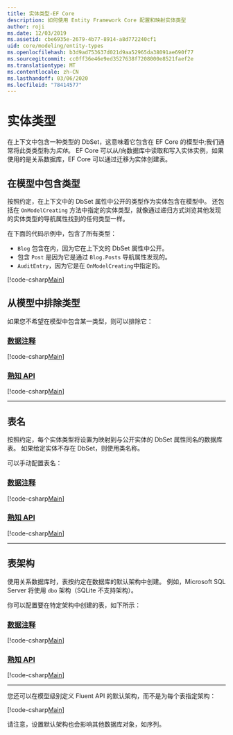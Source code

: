 ```yaml
---
title: 实体类型-EF Core
description: 如何使用 Entity Framework Core 配置和映射实体类型
author: roji
ms.date: 12/03/2019
ms.assetid: cbe6935e-2679-4b77-8914-a8d772240cf1
uid: core/modeling/entity-types
ms.openlocfilehash: b3d9ad753637d021d9aa52965da38091ae690f77
ms.sourcegitcommit: cc0ff36e46e9ed3527638f7208000e8521faef2e
ms.translationtype: MT
ms.contentlocale: zh-CN
ms.lasthandoff: 03/06/2020
ms.locfileid: "78414577"
---
```

# <a name="entity-types"></a>实体类型

在上下文中包含一种类型的 DbSet，这意味着它包含在 EF Core 的模型中;我们通常将此类类型称为*实体*。 EF Core 可以从/向数据库中读取和写入实体实例，如果使用的是关系数据库，EF Core 可以通过迁移为实体创建表。

## <a name="including-types-in-the-model"></a>在模型中包含类型

按照约定，在上下文中的 DbSet 属性中公开的类型作为实体包含在模型中。 还包括在 `OnModelCreating` 方法中指定的实体类型，就像通过递归方式浏览其他发现的实体类型的导航属性找到的任何类型一样。

在下面的代码示例中，包含了所有类型：

* `Blog` 包含在内，因为它在上下文的 DbSet 属性中公开。
* 包含 `Post` 是因为它是通过 `Blog.Posts` 导航属性发现的。
* `AuditEntry`，因为它是在 `OnModelCreating`中指定的。

[!code-csharp[Main](../../../samples/core/Modeling/Conventions/EntityTypes.cs?name=EntityTypes&highlight=3,7,16)]

## <a name="excluding-types-from-the-model"></a>从模型中排除类型

如果您不希望在模型中包含某一类型，则可以排除它：

### <a name="data-annotations"></a>[数据注释](#tab/data-annotations)

[!code-csharp[Main](../../../samples/core/Modeling/DataAnnotations/IgnoreType.cs?name=IgnoreType&highlight=1)]

### <a name="fluent-api"></a>[熟知 API](#tab/fluent-api)

[!code-csharp[Main](../../../samples/core/Modeling/FluentAPI/IgnoreType.cs?name=IgnoreType&highlight=3)]

***

## <a name="table-name"></a>表名

按照约定，每个实体类型将设置为映射到与公开实体的 DbSet 属性同名的数据库表。 如果给定实体不存在 DbSet，则使用类名称。

可以手动配置表名：

### <a name="data-annotations"></a>[数据注释](#tab/data-annotations)

[!code-csharp[Main](../../../samples/core/Modeling/DataAnnotations/TableName.cs?Name=TableName&highlight=1)]

### <a name="fluent-api"></a>[熟知 API](#tab/fluent-api)

[!code-csharp[Main](../../../samples/core/Modeling/FluentAPI/TableName.cs?Name=TableName&highlight=3-4)]

***

## <a name="table-schema"></a>表架构

使用关系数据库时，表按约定在数据库的默认架构中创建。 例如，Microsoft SQL Server 将使用 `dbo` 架构（SQLite 不支持架构）。

你可以配置要在特定架构中创建的表，如下所示：

### <a name="data-annotations"></a>[数据注释](#tab/data-annotations)

[!code-csharp[Main](../../../samples/core/Modeling/DataAnnotations/TableNameAndSchema.cs?name=TableNameAndSchema&highlight=1)]

### <a name="fluent-api"></a>[熟知 API](#tab/fluent-api)

[!code-csharp[Main](../../../samples/core/Modeling/FluentAPI/TableNameAndSchema.cs?name=TableNameAndSchema&highlight=3-4)]

***

您还可以在模型级别定义 Fluent API 的默认架构，而不是为每个表指定架构：

[!code-csharp[Main](../../../samples/core/Modeling/FluentAPI/DefaultSchema.cs?name=DefaultSchema&highlight=3)]

请注意，设置默认架构也会影响其他数据库对象，如序列。
